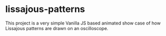 # lissajous-patterns
This project is a very simple Vanilla JS based animated show case of how Lissajous patterns are drawn on an oscilloscope.
